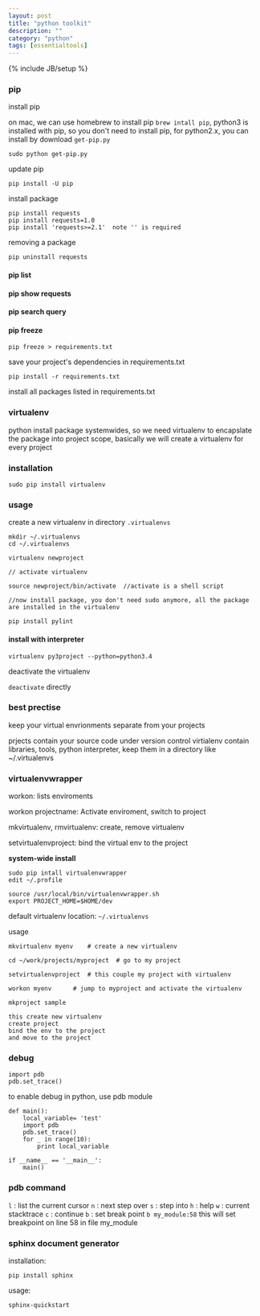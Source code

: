 ```yaml
---
layout: post
title: "python toolkit"
description: ""
category: "python"
tags: [essentialtools]
---
```

{% include JB/setup %}


### pip

install pip

on mac, we can use homebrew to install pip `brew intall pip`, python3 is installed with pip, so you don't need to install pip, for python2.x, you can install by download `get-pip.py`

```
sudo python get-pip.py
```

update pip

```
pip install -U pip
```

install package

```
pip install requests
pip install requests=1.0
pip install 'requests>=2.1'  note '' is required
```

removing a package

```
pip uninstall requests
```

#### pip list
#### pip show requests
#### pip search query

#### pip freeze

```
pip freeze > requirements.txt

```

save your project's dependencies in requirements.txt

```
pip install -r requirements.txt
```

install all packages listed in requirements.txt


### virtualenv

python install package systemwides, so we need virtualenv to encapslate the package into project scope, basically
we will create a virtualenv for every project

### installation

```
sudo pip install virtualenv
```

### usage

create a new virtualenv in directory `.virtualenvs`

```
mkdir ~/.virtualenvs
cd ~/.virtualenvs

virtualenv newproject

// activate virtualenv

source newproject/bin/activate  //activate is a shell script

//now install package, you don't need sudo anymore, all the package are installed in the virtualenv

pip install pylint 
```

#### install with interpreter

```
virtualenv py3project --python=python3.4
```

deactivate the virtualenv

`deactivate` directly

### best prectise

keep your virtual envrionments separate from your projects

prjects contain your source code under version control
virtialenv contain libraries, tools, python interpreter, keep them in a directory like ~/.virtualenvs

### virtualenvwrapper

workon: lists enviroments

workon projectname: Activate enviroment, switch to project

mkvirtualenv, rmvirtualenv: create, remove virtualenv

setvirtualenvproject: bind the virtual env to the project

**system-wide install**

```
sudo pip intall virtualenvwrapper
edit ~/.profile

source /usr/local/bin/virtualenvwrapper.sh
export PROJECT_HOME=$HOME/dev
```

default virtualenv location: `~/.virtualenvs`

usage

```
mkvirtualenv myenv    # create a new virtualenv

cd ~/work/projects/myproject  # go to my project

setvirtualenvproject  # this couple my project with virtualenv

workon myenv      # jump to myproject and activate the virtualenv
```

```
mkproject sample

this create new virtualenv
create project
bind the env to the project
and move to the project
```

### debug

```
import pdb
pdb.set_trace()
```

to enable debug in python, use pdb module

```
def main():
	local_variable= 'test'
	import pdb
	pdb.set_trace()
	for _ in range(10):
		print local_variable

if __name__ == '__main__':
	main()
```

### pdb command

`l` : list the current cursor
`n` : next step over
`s` : step into
`h` : help
`w` : current stacktrace
`c` : continue
`b` : set break point  `b my_module:58` this will set breakpoint on line 58 in file my_module


### sphinx  document generator

installation:

`pip install sphinx`

usage:

`sphinx-quickstart`
